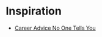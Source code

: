 # Inspiration

+ [Career Advice No One Tells You](https://medium.com/life-learning/career-advice-no-one-tells-you-8be1bcd330cb#.x0gbhrnuf)